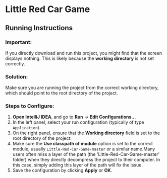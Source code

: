# Little Red Car Game

## Running Instructions

### Important:
If you directly download and run this project, you might find that the screen displays nothing. This is likely because the **working directory** is not set correctly.

### Solution:

Make sure you are running the project from the correct working directory, which should point to the root directory of the project.


### Steps to Configure:
1. **Open IntelliJ IDEA**, and go to **Run** -> **Edit Configurations...**
2. In the left panel, select your run configuration (typically of type `Application`).
3. On the right panel, ensure that the **Working directory** field is set to the root directory of the project:
4. Make sure the **Use classpath of module** option is set to the correct module, usually `Little-Red-Car-Game-master` or a similar name.Many users often miss a layer of the path (the 'Little-Red-Car-Game-master' folder) when they directly decompress the project to their computer. In this case, simply adding this layer of the path will fix the issue.
5. Save the configuration by clicking **Apply** or **OK**.


